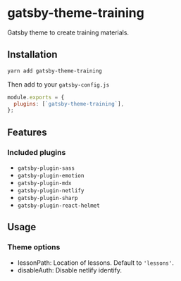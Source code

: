 # gatsby-theme-training

Gatsby theme to create training materials.

## Installation

```bash
yarn add gatsby-theme-training
```

Then add to your `gatsby-config.js`

```js
module.exports = {
  plugins: [`gatsby-theme-training`],
};
```

## Features

### Included plugins

- `gatsby-plugin-sass`
- `gatsby-plugin-emotion`
- `gatsby-plugin-mdx`
- `gatsby-plugin-netlify`
- `gatsby-plugin-sharp`
- `gatsby-plugin-react-helmet`

## Usage

### Theme options

- lessonPath: Location of lessons. Default to `'lessons'`.
- disableAuth: Disable netlify identify.
